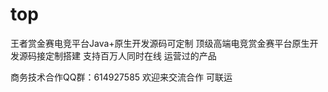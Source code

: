 # top
王者赏金赛电竞平台Java+原生开发源码可定制
顶级高端电竞赏金赛平台原生开发源码接定制搭建 支持百万人同时在线 运营过的产品

商务技术合作QQ群：614927585    欢迎来交流合作  可联运
